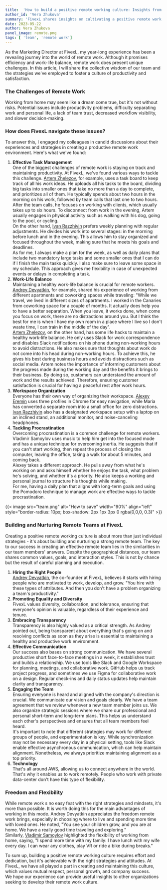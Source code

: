 ```yaml
---
title:  'How to build a positive remote working culture: Insights from FivexL'
author_id: 'Vera Zhukova'
summary: 'FivexL shares insights on cultivating a positive remote work environment, discussing effective task management, work-life balance, workspace organization, tackling procrastination, and building cohesive teams'
date: 2023-05-22
author: Vera Zhukova
panel_image: remote.png
tags: [ 'team', 'remote work']
---
```

As the Marketing Director at FivexL, my year-long experience has been a revealing journey into the world of remote work. Although it promises efficiency and work-life balance, remote work does present unique challenges. In this article, I will share the collective wisdom of our team and the strategies we've employed to foster a culture of productivity and satisfaction.

### The Challenges of Remote Work
Working from home may seem like a dream come true, but it's not without risks. Potential issues include productivity problems, difficulty separating work and personal life, a lack of team trust, decreased workflow visibility, and slower decision-making.

### How does FivexL navigate these issues?
To answer this, I engaged my colleagues in candid discussions about their experiences and strategies in creating a productive remote work environment. Here's what we've found:
1. **Effective Task Management**  
One of the biggest challenges of remote work is staying on track and maintaining productivity. At FivexL, we've found various ways to tackle this challenge. [Artem Zhelezov](https://fivexl.io/author/artem-zhelezov/), for example, uses a task board to keep track of all his work ideas. He uploads all his tasks to the board, dividing big tasks into smaller ones that take no more than a day to complete, and prioritizes all of them. He typically spends about two hours in the morning on his work, followed by team calls that last one to two hours. After the team calls, he focuses on working with clients, which usually takes up to six hours. To disconnect from work in the evening, Artem usually engages in physical activity such as walking with his dog, going to the pool, or cycling.  
On the other hand, [Ivan Razzhivin](https://fivexl.io/author/ivan-razzhivin/) prefers weekly planning with regular adjustments. He divides his work into several stages: in the morning before lunch and in the evening. This allows him to stay organized and focused throughout the week, making sure that he meets his goals and deadlines.  
As for me, I always make a plan for the week, as well as daily plans that include two mandatory large tasks and some smaller ones that I can do if I finish the main tasks quickly. I also make sure to leave some space in my schedule. This approach gives me flexibility in case of unexpected events or delays in completing a task.
2. **Work-Life Balance**  
Maintaining a healthy work-life balance is crucial for remote workers. [Andrey Devyatkin](https://fivexl.io/author/andrey-devyatkin/), for example, shared his experience of working from different apartments and coworking spaces while traveling: "While we travel, we lived in different sizes of apartments. I worked in the Canaries from coworking space for a couple of months. It actually does help you to have a better separation. When you leave, it works done, when come you focus on work, there are no distractions around you. But I think the best for me is when I have my own room in a place where I live so I don't waste time, I can train in the middle of the day".  
[Artem Zhelezov](https://fivexl.io/author/artem-zhelezov/), on the other hand, has some life hacks to maintain a healthy work-life balance. He only uses Slack for work correspondence and disables Slack notifications on his phone during non-working hours to avoid distractions. He also makes sure that thoughts about work do not come into his head during non-working hours. To achieve this, he gives his best during business hours and avoids distractions such as social media. Artem notes the importance of informing customers about the progress made during the working day and the benefits it brings to their business. By doing so, customers can understand the amount of work and the results achieved. Therefore, ensuring customer satisfaction is crucial for having a peaceful rest after work hours.
3. **Workspace Organization**  
Everyone has their own way of organizing their workspace. [Alexey Eremin](https://fivexl.io/author/alexey-eremin/) uses three profiles in Chrome for easy navigation, while Maria has converted a separate room into a small office for zero distractions.  
[Ivan Razzhivin](https://fivexl.io/author/ivan-razzhivin/) also has a designated workspace setup with a laptop on an inclined stand, an additional monitor, and noise-canceling headphones.
4. **Tackling Procrastination**  
Overcoming procrastination is a common challenge for remote workers.
Vladimir Samoylov uses music to help him get into the focused mode and has a unique technique for overcoming inertia. He suggests that if you can't start working, then repeat the process of closing the computer, leaving the office, taking a walk for about 5 minutes, and coming back.  
Alexey takes a different approach. He pulls away from what he's working on and asks himself whether he enjoys the task, what problem he's solving, and whether it's a priority. He also keeps a working and personal journal to structure his thoughts while making.  
For me, having a daily plan that aligns with long-term goals and using the Pomodoro technique to manage work are effective ways to tackle procrastination.  
  
{{< image src="team.png" alt="How to save" width="90%" align="left" style="border-radius: 10px; box-shadow: 2px 1px 3px 0 rgba(0,0,0, 0.3)" >}}  

### Building and Nurturing Remote Teams at FivexL
Creating a positive remote working culture is about more than just individual strategies - it's about building and nurturing a strong remote team.
The key to our success in creating an effective remote team lies in the similarities in our team members' answers. Despite the geographical distances, our team shares common values, goals, and interaction styles. This is not by chance but the result of careful planning and execution.
1. **Hiring the Right People**  
[Andrey Devyatkin](https://fivexl.io/author/andrey-devyatkin/), the co-founder at FivexL, believes it starts with hiring people who are motivated to work, develop, and grow. "You hire with these types of attributes. And then you don't have a problem organizing a team's productivity."
2. **Promoting Equality and Diversity**  
FivexL values diversity, collaboration, and tolerance, ensuring that everyone's opinion is valuable, regardless of their experience and tenure.
3. **Embracing Transparency**  
Transparency is also highly valued as a critical strength. As Andrey pointed out, being transparent about everything that's going on and resolving conflicts as soon as they arise is essential to maintaining a healthy and productive work environment.
4. **Effective Communication**  
Our success also bases on strong communication. We have several productive short face-to-face meetings in a week, it establishes trust and builds a relationship. We use tools like Slack and Google Workspace for planning, meetings, and collaborative work. GitHub helps us track project progress, and sometimes we use Figma for collaborative work on a design. Regular check-ins and daily status updates help maintain clarity and transparency.
5. **Engaging the Team**  
Ensuring everyone is heard and aligned with the company's direction is crucial. We communicate our vision and goals clearly. We have a team agreement that we review whenever a new team member joins us. We also organize strategic sessions where we share our professional and personal short-term and long-term plans. This helps us understand each other's perspectives and ensures that all team members feel heard.  
It's important to note that different strategies may work for different groups of people, and experimentation is key. While synchronization may not be necessary every day in a physical setting, tools like Slack enable effective asynchronous communication, which can help maintain alignment. Nonetheless, we always prioritize maintaining alignment as a top priority.
6. **Technology**  
That's all around AWS, allowing us to connect anywhere in the world. That's why it enables us to work remotely. People who work with private data-center don't have this type of flexibility. 

### Freedom and Flexibility 
While remote work s no easy feat with the right strategies and mindsets, it's more than possible. It is worth doing this for the main advantages of working in this mode. Andrey Devyatkin appreciates the freedom remote work brings, especially in choosing where to live and spending more time with loved ones. He noted, "You see your children grow, and you are at home. We have a really good time traveling and exploring."  
Similarly, [Vladimir Samoylov](https://fivexl.io/author/vladimir-samoylov/) highlighted the flexibility of working from home, saying, "I spend more time with my family: I have lunch with my wife every day. I can wear any clothes, play VR or ride a bike during breaks."  

To sum up, building a positive remote working culture requires effort and dedication, but it's achievable with the right strategies and attitudes. At FivexL, we have all played a part in creating and maintaining this culture, which values mutual respect, personal growth, and company success.  
We hope our experience can provide useful insights to other organizations seeking to develop their remote work culture.

